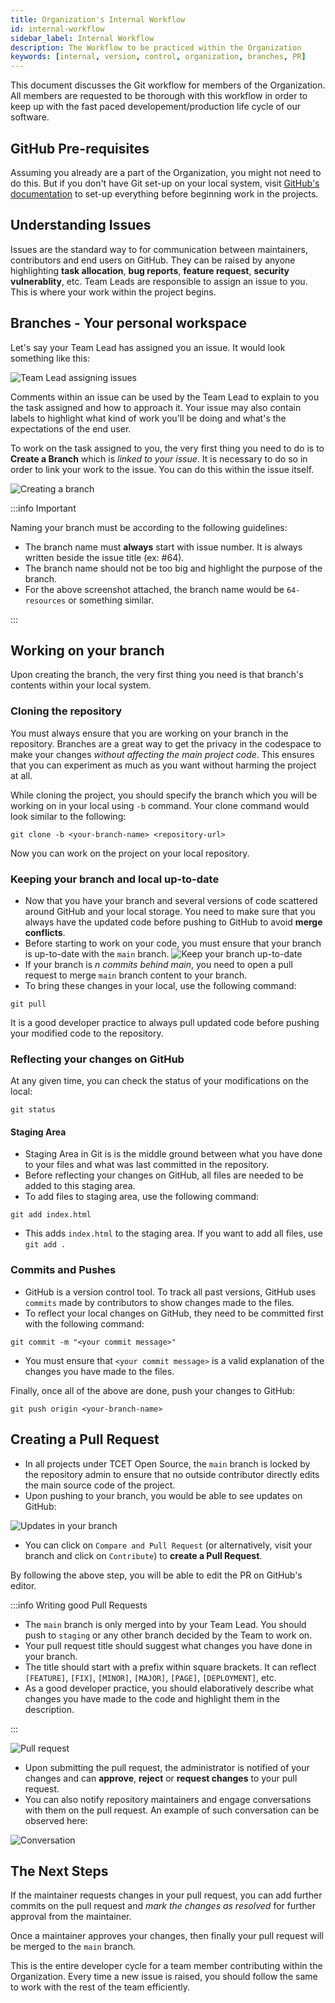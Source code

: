 ```yaml
---
title: Organization's Internal Workflow
id: internal-workflow
sidebar_label: Internal Workflow
description: The Workflow to be practiced within the Organization
keywords: [internal, version, control, organization, branches, PR]
---
```


This document discusses the Git workflow for members of the Organization. All members are requested to be thorough with this workflow in order to keep up with the fast paced developement/production life cycle of our software.

## GitHub Pre-requisites
Assuming you already are a part of the Organization, you might not need to do this. But if you don't have Git set-up on your local system, visit [GitHub's documentation](https://docs.github.com/en/get-started/quickstart/set-up-git#setting-up-git) to set-up everything before beginning work in the projects.

## Understanding Issues
Issues are the standard way to for communication between maintainers, contributors and end users on GitHub. They can be raised by anyone highlighting **task allocation**, **bug reports**, **feature request**, **security vulnerablity**, etc. Team Leads are responsible to assign an issue to you. This is where your work within the project begins.

## Branches - Your personal workspace
Let's say your Team Lead has assigned you an issue. It would look something like this:

![Team Lead assigning issues](issue-assigning.png)

Comments within an issue can be used by the Team Lead to explain to you the task assigned and how to approach it. Your issue may also contain labels to highlight what kind of work you'll be doing and what's the expectations of the end user.

To work on the task assigned to you, the very first thing you need to do is to **Create a Branch** which is *linked to your issue*. It is necessary to do so in order to link your work to the issue. You can do this within the issue itself.

![Creating a branch](create-branch.png)

:::info Important

Naming your branch must be according to the following guidelines:
- The branch name must **always** start with issue number. It is always written beside the issue title (ex: #64).
- The branch name should not be too big and highlight the purpose of the branch.
- For the above screenshot attached, the branch name would be `64-resources` or something similar.

:::

## Working on your branch
Upon creating the branch, the very first thing you need is that branch's contents within your local system.

### Cloning the repository
You must always ensure that you are working on your branch in the repository. Branches are a great way to get the privacy in the codespace to make your changes *without affecting the main project code*. This ensures that you can experiment as much as you want without harming the project at all.

While cloning the project, you should specify the branch which you will be working on in your local using `-b` command. Your clone command would look similar to the following:
```
git clone -b <your-branch-name> <repository-url>
```
Now you can work on the project on your local repository.

### Keeping your branch and local up-to-date
- Now that you have your branch and several versions of code scattered around GitHub and your local storage. You need to make sure that you always have the updated code before pushing to GitHub to avoid **merge conflicts**.
- Before starting to work on your code, you must ensure that your branch is up-to-date with the `main` branch.
![Keep your branch up-to-date](update-branch.png)
- If your branch is *n commits behind main*, you need to open a pull request to merge `main` branch content to your branch.
- To bring these changes in your local, use the following command:
```
git pull
```

It is a good developer practice to always pull updated code before pushing your modified code to the repository.

### Reflecting your changes on GitHub

At any given time, you can check the status of your modifications on the local:
```
git status
```

#### Staging Area
- Staging Area in Git is is the middle ground between what you have done to your files and what was last committed in the repository.
- Before reflecting your changes on GitHub, all files are needed to be added to this staging area.
- To add files to staging area, use the following command:
```
git add index.html
```
- This adds `index.html` to the staging area. If you want to add all files, use `git add .`

### Commits and Pushes
- GitHub is a version control tool. To track all past versions, GitHub uses `commits` made by contributors to show changes made to the files.
- To reflect your local changes on GitHub, they need to be committed first with the following command:
```
git commit -m "<your commit message>"
```
- You must ensure that `<your commit message>` is a valid explanation of the changes you have made to the files.

Finally, once all of the above are done, push your changes to GitHub:
```
git push origin <your-branch-name>
```

## Creating a Pull Request
- In all projects under TCET Open Source, the `main` branch is locked by the repository admin to ensure that no outside contributor directly edits the main source code of the project.
- Upon pushing to your branch, you would be able to see updates on GitHub:

![Updates in your branch](branch-update.png)

- You can click on `Compare and Pull Request` (or alternatively, visit your branch and click on `Contribute`) to **create a Pull Request**.

By following the above step, you will be able to edit the PR on GitHub's editor.

:::info Writing good Pull Requests

- The `main` branch is only merged into by your Team Lead. You should push to `staging` or any other branch decided by the Team to work on.
- Your pull request title should suggest what changes you have done in your branch.
- The title should start with a prefix within square brackets. It can reflect `[FEATURE]`, `[FIX]`, `[MINOR]`, `[MAJOR]`, `[PAGE]`, `[DEPLOYMENT]`, etc.
- As a good developer practice, you should elaboratively describe what changes you have made to the code and highlight them in the description.

:::

![Pull request](pull-request.png)

- Upon submitting the pull request, the administrator is notified of your changes and can **approve**, **reject** or **request changes** to your pull request.
- You can also notify repository maintainers and engage conversations with them on the pull request. An example of such conversation can be observed here:

![Conversation](conversation.png)

## The Next Steps
If the maintainer requests changes in your pull request, you can add further commits on the pull request and *mark the changes as resolved* for further approval from the maintainer.

Once a maintainer approves your changes, then finally your pull request will be merged to the `main` branch.

This is the entire developer cycle for a team member contributing within the Organization. Every time a new issue is raised, you should follow the same to work with the rest of the team efficiently.